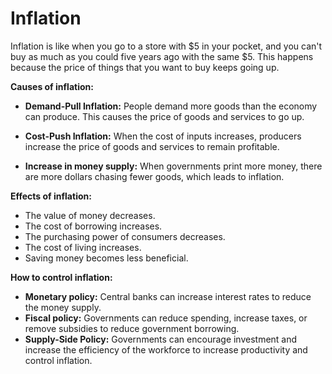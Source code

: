 # Inflation

Inflation is like when you go to a store with $5 in your pocket, and you can't buy as much as you could five years ago with the same $5. This happens because the price of things that you want to buy keeps going up.

**Causes of inflation:**

- **Demand-Pull Inflation:** People demand more goods than the economy can produce. This causes the price of goods and services to go up.

- **Cost-Push Inflation:** When the cost of inputs increases, producers increase the price of goods and services to remain profitable.

- **Increase in money supply:** When governments print more money, there are more dollars chasing fewer goods, which leads to inflation.

**Effects of inflation:**

- The value of money decreases.
- The cost of borrowing increases.
- The purchasing power of consumers decreases.
- The cost of living increases.
- Saving money becomes less beneficial. 

**How to control inflation:**

- **Monetary policy:** Central banks can increase interest rates to reduce the money supply.
- **Fiscal policy:** Governments can reduce spending, increase taxes, or remove subsidies to reduce government borrowing.
- **Supply-Side Policy:** Governments can encourage investment and increase the efficiency of the workforce to increase productivity and control inflation.
